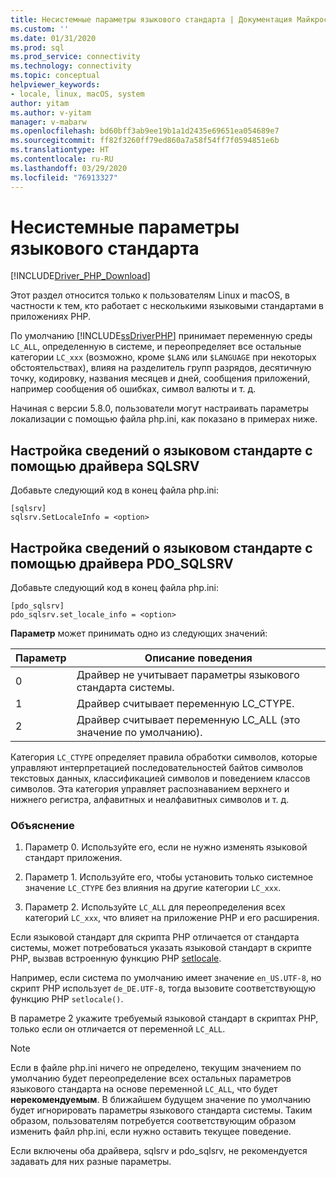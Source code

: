```yaml
---
title: Несистемные параметры языкового стандарта | Документация Майкрософт
ms.custom: ''
ms.date: 01/31/2020
ms.prod: sql
ms.prod_service: connectivity
ms.technology: connectivity
ms.topic: conceptual
helpviewer_keywords:
- locale, linux, macOS, system
author: yitam
ms.author: v-yitam
manager: v-mabarw
ms.openlocfilehash: bd60bff3ab9ee19b1a1d2435e69651ea054689e7
ms.sourcegitcommit: ff82f3260ff79ed860a7a58f54ff7f0594851e6b
ms.translationtype: HT
ms.contentlocale: ru-RU
ms.lasthandoff: 03/29/2020
ms.locfileid: "76913327"
---
```

# <a name="non-system-locale-settings"></a>Несистемные параметры языкового стандарта
[!INCLUDE[Driver_PHP_Download](../../includes/driver_php_download.md)]

Этот раздел относится только к пользователям Linux и macOS, в частности к тем, кто работает с несколькими языковыми стандартами в приложениях PHP.

По умолчанию [!INCLUDE[ssDriverPHP](../../includes/ssdriverphp_md.md)] принимает переменную среды `LC_ALL`, определенную в системе, и переопределяет все остальные категории `LC_xxx` (возможно, кроме `$LANG` или `$LANGUAGE` при некоторых обстоятельствах), влияя на разделитель групп разрядов, десятичную точку, кодировку, названия месяцев и дней, сообщения приложений, например сообщения об ошибках, символ валюты и т. д.

Начиная с версии 5.8.0, пользователи могут настраивать параметры локализации с помощью файла php.ini, как показано в примерах ниже.

## <a name="set-locale-info-using-the-sqlsrv-driver"></a>Настройка сведений о языковом стандарте с помощью драйвера SQLSRV  
Добавьте следующий код в конец файла php.ini:
  
```  
[sqlsrv]  
sqlsrv.SetLocaleInfo = <option>
```  
  
## <a name="set-locale-info-using-the-pdo_sqlsrv-driver"></a>Настройка сведений о языковом стандарте с помощью драйвера PDO_SQLSRV  
Добавьте следующий код в конец файла php.ini:
  
```  
[pdo_sqlsrv]  
pdo_sqlsrv.set_locale_info = <option>
```  
  
**Параметр** может принимать одно из следующих значений:  
  
|Параметр|Описание поведения|
|---------|---------------|
|0|Драйвер не учитывает параметры языкового стандарта системы.|
|1|Драйвер считывает переменную LC_CTYPE.|
|2|Драйвер считывает переменную LC_ALL (это значение по умолчанию).|
  

Категория `LC_CTYPE` определяет правила обработки символов, которые управляют интерпретацией последовательностей байтов символов текстовых данных, классификацией символов и поведением классов символов. Эта категория управляет распознаванием верхнего и нижнего регистра, алфавитных и неалфавитных символов и т. д.

### <a name="explanation"></a>Объяснение

1. Параметр 0. Используйте его, если не нужно изменять языковой стандарт приложения.

1. Параметр 1. Используйте его, чтобы установить только системное значение `LC_CTYPE` без влияния на другие категории `LC_xxx`.

1. Параметр 2. Используйте `LC_ALL` для переопределения всех категорий `LC_xxx`, что влияет на приложение PHP и его расширения.

Если языковой стандарт для скрипта PHP отличается от стандарта системы, может потребоваться указать языковой стандарт в скрипте PHP, вызвав встроенную функцию PHP [setlocale](https://www.php.net/manual/en/function.setlocale.php). 

Например, если система по умолчанию имеет значение `en_US.UTF-8`, но скрипт PHP использует `de_DE.UTF-8`, тогда вызовите соответствующую функцию PHP `setlocale()`.

В параметре 2 укажите требуемый языковой стандарт в скриптах PHP, только если он отличается от переменной `LC_ALL`.

> [!NOTE]
> Если в файле php.ini ничего не определено, текущим значением по умолчанию будет переопределение всех остальных параметров языкового стандарта на основе переменной `LC_ALL`, что будет **нерекомендуемым**. В ближайшем будущем значение по умолчанию будет игнорировать параметры языкового стандарта системы. Таким образом, пользователям потребуется соответствующим образом изменить файл php.ini, если нужно оставить текущее поведение.

Если включены оба драйвера, sqlsrv и pdo_sqlsrv, не рекомендуется задавать для них разные параметры.
